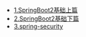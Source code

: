 - [1.SpringBoot2基础上篇](/java/spring全家桶/1.SpringBoot2基础上篇.md)
- [2.SpringBoot2基础下篇](/java/spring全家桶/2.SpringBoot2基础下篇.md)
- [3.spring-security](/java/spring全家桶/3.spring-security.md)
